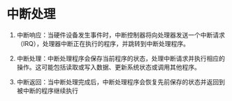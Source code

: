 # 中断处理
1. 中断响应：当硬件设备发生事件时，中断控制器将向处理器发送一个中断请求（IRQ），处理器中断正在执行的程序，并跳转到中断处理程序。

2. 中断处理：中断处理程序会保存当前程序的状态，处理中断请求并执行相应的操作。这可能包括读取或写入数据、更新系统状态或调用其他程序。

3. 中断返回：当中断处理完成后，中断处理程序会恢复先前保存的状态并返回到被中断的程序继续执行
